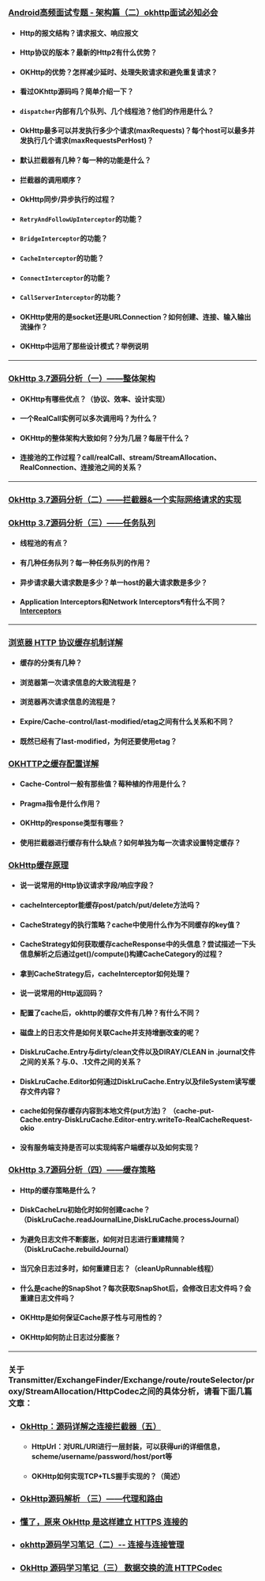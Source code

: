 ### [Android高频面试专题 - 架构篇（二）okhttp面试必知必会](https://cloud.tencent.com/developer/article/1601358)

+ #### Http的报文结构？请求报文、响应报文

+ #### Http协议的版本？最新的Http2有什么优势？

+ #### OKHttp的优势？怎样减少延时、处理失败请求和避免重复请求？

+ #### 看过OKhttp源码吗？简单介绍一下？

+ #### `dispatcher`内部有几个队列、几个线程池？他们的作用是什么？

+ #### OkHttp最多可以并发执行多少个请求(maxRequests)？每个host可以最多并发执行几个请求(maxRequestsPerHost)？

+ #### 默认拦截器有几种？每一种的功能是什么？

+ #### 拦截器的调用顺序？

+ #### OkHttp同步/异步执行的过程？

+ #### `RetryAndFollowUpInterceptor`的功能？

+ #### `BridgeInterceptor`的功能？

+ #### `CacheInterceptor`的功能？

+ #### `ConnectInterceptor`的功能？

+ #### `CallServerInterceptor`的功能？

+ #### OKHttp使用的是socket还是URLConnection？如何创建、连接、输入输出流操作？

+ #### OKHttp中运用了那些设计模式？举例说明

-----------

### [OkHttp 3.7源码分析（一）——整体架构](https://developer.aliyun.com/article/78105)

+ #### OKHttp有哪些优点？（协议、效率、设计实现）

+ #### 一个RealCall实例可以多次调用吗？为什么？

+ #### OKHttp的整体架构大致如何？分为几层？每层干什么？

+ #### 连接池的工作过程？call/realCall、stream/StreamAllocation、RealConnection、连接池之间的关系？

------------

### [OkHttp 3.7源码分析（二）——拦截器&一个实际网络请求的实现](https://developer.aliyun.com/article/78104)

### [OkHttp 3.7源码分析（三）——任务队列](https://developer.aliyun.com/article/78103)

+ #### 线程池的有点？

+ #### 有几种任务队列？每一种任务队列的作用？

+ #### 异步请求最大请求数是多少？单一host的最大请求数是多少？

+ #### Application Interceptors和Network Interceptors¶有什么不同？[Interceptors](https://square.github.io/okhttp/interceptors/)

------------

### [浏览器 HTTP 协议缓存机制详解](https://my.oschina.net/leejun2005/blog/369148)

+ #### 缓存的分类有几种？

+ #### 浏览器第一次请求信息的大致流程是？

+ #### 浏览器再次请求信息的流程是？

+ #### Expire/Cache-control/last-modified/etag之间有什么关系和不同？

+ #### 既然已经有了last-modified，为何还要使用etag？

### [OKHTTP之缓存配置详解](https://www.jianshu.com/p/9b2366f5e97a)

+ #### Cache-Control一般有那些值？莓种植的作用是什么？

+ #### Pragma指令是什么作用？

+ #### OKHttp的response类型有哪些？

+ #### 使用拦截器进行缓存有什么缺点？如何单独为每一次请求设置特定缓存？

### [OkHttp缓存原理](https://juejin.cn/post/6850418120729985038)

+ #### 说一说常用的Http协议请求字段/响应字段？

+ #### cacheInterceptor能缓存post/patch/put/delete方法吗？

+ #### CacheStrategy的执行策略？cache中使用什么作为不同缓存的key值？

+ #### CacheStrategy如何获取缓存cacheResponse中的头信息？尝试描述一下头信息解析之后通过get()/compute()构建CacheCategory的过程？

+ #### 拿到CacheStrategy后，cacheInterceptor如何处理？

+ #### 说一说常用的Http返回码？

+ #### 配置了cache后，okhttp的缓存文件有几种？有什么不同？

+ #### 磁盘上的日志文件是如何关联Cache并支持增删改查的呢？

+ #### DiskLruCache.Entry与dirty/clean文件以及DIRAY/CLEAN in .journal文件之间的关系？与.0、.1文件之间的关系？

+ #### DiskLruCache.Editor如何通过DiskLruCache.Entry以及fileSystem读写缓存文件内容？

+ #### cache如何保存缓存内容到本地文件(put方法)？ （cache-put-Cache.entry-DiskLruCache.Editor-entry.writeTo-RealCacheRequest-okio

+ #### 没有服务端支持是否可以实现纯客户端缓存以及如何实现？

### [OkHttp 3.7源码分析（四）——缓存策略](https://developer.aliyun.com/article/78102)

+ #### Http的缓存策略是什么？

+ #### DiskCacheLru初始化时如何创建cache？（DiskLruCache.readJournalLine,DiskLruCache.processJournal）

+ #### 为避免日志文件不断膨胀，如何对日志进行重建精简？（DiskLruCache.rebuildJournal）

+ #### 当冗余日志过多时，如何重建日志？（cleanUpRunnable线程）

+ #### 什么是cache的SnapShot？每次获取SnapShot后，会修改日志文件吗？会重建日志文件吗？

+ #### OKHttp是如何保证Cache原子性与可用性的？

+ #### OKHttp如何防止日志过分膨胀？

------------

### 关于Transmitter/ExchangeFinder/Exchange/route/routeSelector/proxy/StreamAllocation/HttpCodec之间的具体分析，请看下面几篇文章：

+ ### [OkHttp：源码详解之连接拦截器（五）](https://blog.csdn.net/baidu_32237719/article/details/109743702)

  + #### HttpUrl：对URL/URI进行一层封装，可以获得uri的详细信息，scheme/username/password/host/port等

  + #### OKHttp如何实现TCP+TLS握手实现的？（简述）
  
+ ### [OkHttp源码解析 （三）——代理和路由](https://www.jianshu.com/p/63ba15d8877a)

+ ### [懂了，原来 OkHttp 是这样建立 HTTPS 连接的](https://www.jianshu.com/p/f7972c30fc52)

+ ### [okhttp源码学习笔记（二）-- 连接与连接管理](https://www.jianshu.com/p/671a123ec163)

+ ### [OkHttp 源码学习笔记（三） 数据交换的流 HTTPCodec](https://www.jianshu.com/p/92ce01caa8f0)
